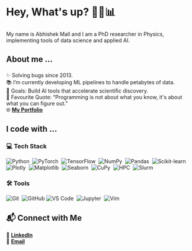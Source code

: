 <h1 align="left">Hey, What's up? 🧑‍💻📊</h1>

###

<p align="left">
  My name is Abhishek Mall and I am a PhD researcher in Physics, implementing tools of data science and applied AI.
</p>

###

<h2 align="left">About me ... </h2>

###

<p align="left">
  ✨ Solving bugs since 2013.<br>
  📚 I’m currently developing ML pipelines to handle petabytes of data.<br>
  🎯 Goals: Build AI tools that accelerate scientific discovery.<br>
  🎲 Favourite Quote: “Programming is not about what you know, it's about what you can figure out.”<br>
  🌐 <strong><a href="https://abhishek-mall.github.io" target="_blank"> My Portfolio</a></strong>
</p>

###

<h2 align="left">I code with ... </h2>

<h3 align="left">💻 Tech Stack </h3>
<p align="left">
  <img src="https://img.shields.io/badge/-Python-000?style=for-the-badge&logo=python"                alt="Python"      />&nbsp;
  <img src="https://img.shields.io/badge/-PyTorch-000?style=for-the-badge&logo=pytorch"             alt="PyTorch"     />&nbsp;
  <img src="https://img.shields.io/badge/-TensorFlow-000?style=for-the-badge&logo=tensorflow"       alt="TensorFlow"  />&nbsp;
  <img src="https://img.shields.io/badge/-NumPy-000?style=for-the-badge&logo=numpy"                 alt="NumPy"       />&nbsp;
  <img src="https://img.shields.io/badge/-Pandas-000?style=for-the-badge&logo=pandas"               alt="Pandas"      />&nbsp;
  <img src="https://img.shields.io/badge/-Scikit--learn-000?style=for-the-badge&logo=scikit-learn"  alt="Scikit-learn"/>&nbsp;
  <img src="https://img.shields.io/badge/-Plotly-000?style=for-the-badge&logo=plotly"               alt="Plotly"      />&nbsp;
  <img src="https://img.shields.io/badge/-Matplotlib-000?style=for-the-badge&logo=matplotlib"       alt="Matplotlib"  />&nbsp;
  <img src="https://img.shields.io/badge/-Seaborn-000?style=for-the-badge&logo=feather"             alt="Seaborn"     />&nbsp;
  <img src="https://img.shields.io/badge/-CuPy-000?style=for-the-badge&logo=nvidia"                 alt="CuPy"        />&nbsp;
  <img src="https://img.shields.io/badge/-HPC-000?style=for-the-badge&logo=serverfault"             alt="HPC"         />&nbsp;
  <img src="https://img.shields.io/badge/-Slurm-000?style=for-the-badge&logo=slurm"                 alt="Slurm"       />
</p>

<h3 align="left">🛠️ Tools </h3>
<p align="left">
  <img src="https://img.shields.io/badge/-Git-000?style=for-the-badge&logo=git"                     alt="Git"         />&nbsp;
  <img src="https://img.shields.io/badge/-GitHub-000?style=for-the-badge&logo=github"               alt="GitHub"      />
  <img src="https://img.shields.io/badge/-VS%20Code-000?style=for-the-badge&logo=visual-studio-code" alt="VS Code"     />&nbsp;
  <img src="https://img.shields.io/badge/-Jupyter-000?style=for-the-badge&logo=jupyter"             alt="Jupyter"     />&nbsp;
  <img src="https://img.shields.io/badge/-Vim-000?style=for-the-badge&logo=vim"                     alt="Vim"         />
</p>

###

<h2 align="left">📬 Connect with Me</h2>

<p align="left">
  🔗 <strong><a href="https://www.linkedin.com/in/abhishek-mall/" target="_blank">LinkedIn</a></strong><br>
  📧 <strong><a href="mailto:abhishekmall101iitb@gmail.com">Email</a></strong>
</p>
